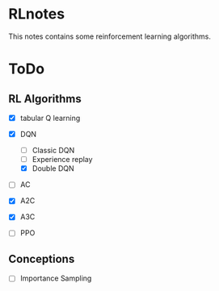 # RLnotes

 This notes contains some reinforcement learning algorithms.

# ToDo

## RL Algorithms
- [x] tabular Q learning
- [x] DQN

  - [ ] Classic DQN
  - [ ] Experience replay
  - [x] Double DQN
- [ ] AC
- [x] A2C
- [x] A3C
- [ ] PPO

## Conceptions
- [ ] Importance Sampling
